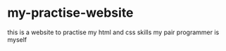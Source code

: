 # my-practise-website

this is a website to practise my html and css skills
my pair programmer is myself 
